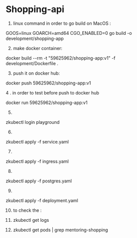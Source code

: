 # Shopping-api

1. linux command in order to go build  on MacOS :

GOOS=linux GOARCH=amd64 CGO_ENABLED=0 go build -o development/shopping-app 


2. make docker container:

docker build --rm -t "59625962/shopping-app:v1" -f development/Dockerfile .

3. push it on docker hub:

docker push 59625962/shopping-app:v1

4 .  in order to test before push to docker hub

docker run 59625962/shopping-app:v1

5.
zkubectl login playground

6. 
zkubectl apply -f service.yaml

7. 
zkubectl apply -f ingress.yaml

8.
zkubectl apply -f postgres.yaml

9.
zkubectl apply -f deployment.yaml

10. to check the :

   1. zkubectl get logs

   2. zkubectl get pods | grep mentoring-shopping
